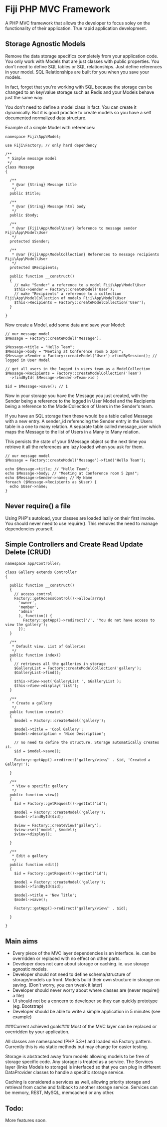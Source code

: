 Fiji PHP MVC Framework
======================

A PHP MVC framework that allows the developer to focus soley on the functionality of their application. True rapid application development. 

Storage Agnostic Models
-----------------------

Remove the data storage specifics completely from your application code. 
You only work with Models that are just classes with public properties.
You don't need to define SQL tables or SQL relationships. Just define references in your model. 
SQL Relationships are built for you when you save your models. 

In fact, forget that you're working with SQL because the storage can be changed to an key/value storage such as Redis and your Models behave just the same way. 

You don't need to define a model class in fact. You can create it dynamically. But it is good practice to create models so you have a self documented normalized data structure. 

Example of a simple Model with references:

```
namespace Fiji\App\Model;

use Fiji\Factory; // only hard dependency

/**
 * Simple message model
 */
class Message
{

  /**
   * @var {String} Message title
   */
  public $title;
  
  /**
   * @var {String} Message html body
   */
  public $body;
  
  /**
   * @var {Fiji\App\Model\User} Reference to message sender Fiji\App\Model\User
   */
  protected $Sender;
  
  /**
   * @var {Fiji\App\ModelCollection} References to message recipients Fiji\App\Model\User
   */
  protected $Recipients;
  
  public function __construct()
  {
    // make "Sender" a reference to a model Fiji\App\Model\User
    $this->Sender = Factory::createModel('User');
    // make "Recipients" a reference to a collection Fiji\App\ModelCollection of models Fiji\App\Model\User
    $this->Recipients = Factory::createModelCollection('User');
  }
  
}
```

Now create a Model, add some data and save your Model: 

```
// our message model
$Message = Factory::createModel('Message');

$Message->title = "Hello Team";
$Message->body = "Meeting at Conference room 5 2pm!";
$Message->Sender = Factory::createModel('User')->findBySession(); // logged in User Model

// get all users in the logged in users team as a ModelCollection
$Message->Recipients = Factory::createModelCollection('Team')
  ->findById( $Message->Sender->Team->id )
  
$id = $Message->save(); // 1
```

Now in your storage you have the Message you just created, with the Sender being a reference to the logged in User Model and the Recipients being a reference to the ModelCollection of Users in the Sender's team. 

If you have an SQL storage then these would be a table called Message with a new entry. 
A sender_id referencing the Sender entry in the Users table in a one to many relation. 
A separate table called message_user which maps the Message to the list of Users in a Many to Many relation. 

This persists the state of your $Message object so the next time you retrieve it all the references are lazy loaded when you ask for them. 

```
// our message model
$Message = Factory::createModel('Message')->find('Hello Team');

echo $Message->title; // "Hello Team";
echo $Message->body; // "Meeting at Conference room 5 2pm!";
echo $Message->Sender->name; // My Name
foreach ($Message->Recipients as $User) {
  echo $User->name; 
}
```

Never require() a file
----------------------

Using PHP's autoload, your classes are loaded lazily on their first invoke. You should never need to use require(). 
This removes the need to manage dependencies yourself.

Simple Controllers and Create Read Update Delete (CRUD)
-------------------------------------------------------

```
namespace app/Controller;

class Gallery extends Controller
{

  public function __construct()
  {
    // access control
    Factory::getAccessControl()->allow(array(
      'owner',
      'member',
      'admin'
      ), function() {
        Factory::getApp()->redirect('/', 'You do not have access to view the gallery');
      });
  }
  
  /**
   * Default view. List of Galleries
   */
  public function index()
  {
    // retrieves all the galleries in storage
    $GalleryList = Factory::createModelCollection('gallery');
    $GalleryList->find();

    $this->View->set('GalleryList ', $GalleryList );
    $this->View->display('list');
  }

  /**
   * Create a gallery
   */
  public function create()
  {
    $model = Factory::createModel('gallery');

    $model->title = 'Cool Gallery';
    $model->description = 'Nice Description';

    // no need to define the structure. Storage automatically creates it. 
    $id = $model->save();

    Factory::getApp()->redirect('gallery/view/' . $id, 'Created a Gallery!');

  }

  /**
   * View a specific gallery
   */
  public function view()
  {
    $id = Factory::getRequest()->getInt('id');

    $model = Factory::createModel('gallery');
    $model->findById($id);
    
    $view = Factory::createView('gallery');
    $view->set('model', $model);
    $view->display();

  }

  /**
   * Edit a gallery
   */
  public function edit()
  { 
    $id = Factory::getRequest()->getInt('id');

    $model = Factory::createModel('gallery');
    $model->findById($id);

    $model->title = 'New Title';
    $model->save();

    Factory::getApp()->redirect('gallery/view/' . $id);

  }

}

```


Main aims
---------

* Every piece of the MVC layer dependencies is an interface. ie. can be overridden or replaced with no effect on other parts.
* Developer does not care about storage or caching. ie. use storage agnostic models.
* Developer should not need to define schema/structure of storage/models up front. Models build their own structure in storage on saving. (Don't worry, you can tweak it later)
* Developer should never worry about where classes are (never require() a file)
* UI should not be a concern to developer so they can quickly prototype (eg. Bootstrap)
* Developer should be able to write a simple application in 5 minutes (see example)

###Current achieved goals###
Most of the MVC layer can be replaced or overridden by your application.

All classes are namespaced (PHP 5.3+) and loaded via Factory pattern. Currently this is via static methods but may change for easier testing.

Storage is abstracted away from models allowing models to be free of storage specific code. Any storage is treated as a service. The Services layer (links Models to storage) is interfaced so that you can plug in different DataProvider classes to handle a specific storage service.

Caching is considered a services as well, allowing priority storage and retrieval from cache and fallback to another storage service. Services can be memory, REST, MySQL, memcached or any other.


Todo: 
----

More features soon.
